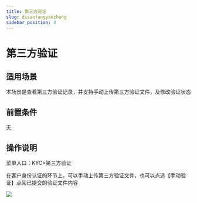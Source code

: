 ```yaml
---
title: 第三方验证
slug: disanfangyanzheng
sidebar_position: 4
---
```



# 第三方验证

## 适用场景

本场景是查看第三方验证记录，并支持手动上传第三方验证文件，及修改验证状态

## 前置条件

无

## 操作说明

菜单入口：KYC&gt;第三方验证

在客户身份认证的环节上，可以手动上传第三方验证文件，也可以点选【手动验证】点阅已提交的验证文件内容

<img src="/assets/WCkBbapkWoiFOvxACClcx6HdnKS.png" src-width="3214" src-height="1620" align="center"/>

